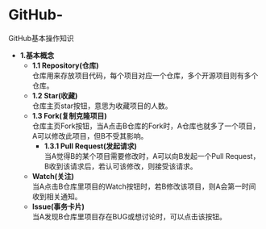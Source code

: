 # GitHub-
GitHub基本操作知识

* **1.基本概念**
    * **1.1 Repository(仓库)**<br>
    仓库用来存放项目代码，每个项目对应一个仓库，多个开源项目则有多个仓库。  
    * **1.2 Star(收藏)**<br>
    仓库主页star按钮，意思为收藏项目的人数。
    * **1.3 Fork(复制克隆项目)**<br>
    仓库主页Fork按钮，当A点击B仓库的Fork时，A仓库也就多了一个项目，A可以修改此项目，但B不受其影响。
        * **1.3.1 Pull Request(发起请求)**<br>
        当A觉得B的某个项目需要修改时，A可以向B发起一个Pull Request，B收到该请求后，若认可该修改，则接受该请求。
    * **Watch(关注)**<br>
    当A点击B仓库里项目的Watch按钮时，若B修改该项目，则A会第一时间收到相关通知。
    * **Issue(事务卡片)**<br>
    当A发现B仓库里项目存在BUG或想讨论时，可以点击该按钮。
